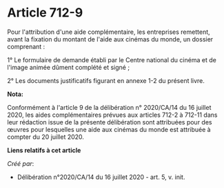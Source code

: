 # Article 712-9

Pour l'attribution d'une aide complémentaire, les entreprises remettent, avant la fixation du montant de l'aide aux cinémas
du monde, un dossier comprenant :

1° Le formulaire de demande établi par le Centre national du cinéma et de l'image animée dûment complété et signé ;

2° Les documents justificatifs figurant en annexe 1-2 du présent livre.

**Nota:**

Conformément à l'article 9 de la délibération n° 2020/CA/14 du 16 juillet 2020, les aides complémentaires prévues aux
articles 712-2 à 712-11 dans leur rédaction issue de la présente délibération sont attribuées pour des œuvres pour lesquelles
une aide aux cinémas du monde est attribuée à compter du 20 juillet 2020.

**Liens relatifs à cet article**

_Créé par_:

  - Délibération n°2020/CA/14 du 16 juillet 2020 - art. 5, v. init.

